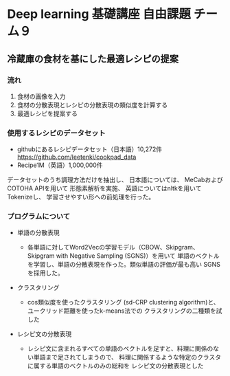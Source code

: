 # Deep learning 基礎講座 自由課題 チーム９

## 冷蔵庫の食材を基にした最適レシピの提案

### 流れ

1. 食材の画像を入力
2. 食材の分散表現とレシピの分散表現の類似度を計算する
3. 最適レシピを提案する

### 使用するレシピのデータセット

- githubにあるレシピデータセット（日本語）10,272件 https://github.com/leetenki/cookpad_data
- Recipe1M（英語）1,000,000件

データセットのうち調理方法だけを抽出し、
日本語については、
MeCabおよびCOTOHA APIを用いて
形態素解析を実施、
英語についてはnltkを用いてTokenizeし、
学習させやすい形への前処理を行った。

### プログラムについて

- 単語の分散表現
  - 各単語に対してWord2Vecの学習モデル（CBOW、Skipgram、Skipgram with Negative Sampling (SGNS)）を用いて
単語のベクトルを学習し、単語の分散表現を作った。類似単語の評価が最も高い SGNS を採用した。

- クラスタリング
  - cos類似度を使ったクラスタリング
(sd-CRP clustering algorithm)と、
ユークリッド距離を使ったk-means法での
クラスタリングの二種類を試した

- レシピ文の分散表現
  - レシピ文に含まれるすべての単語のベクトルを足すと、料理に関係のない単語まで足されてしまうので、
料理に関係するような特定のクラスタに属する単語のベクトルのみの総和を
レシピ文の分散表現とした
